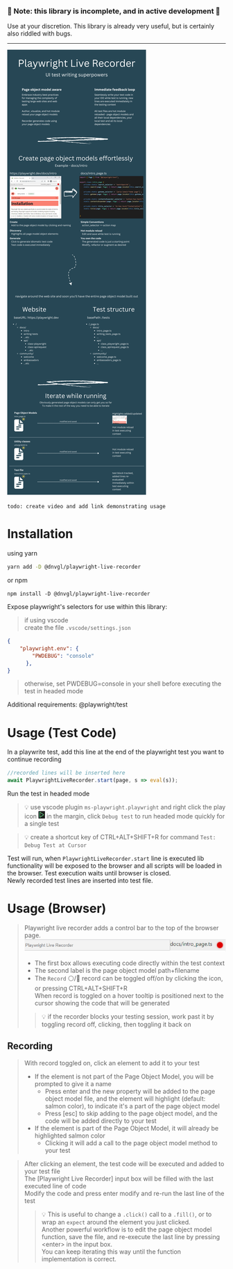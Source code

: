 ### 🛑 Note: this library is incomplete, and in active development 🛑
Use at your discretion. This library is already very useful, but is certainly also riddled with bugs.

----


![Playwright live recorder infographic](docs/playwright-live-recorder-infographic.png "Playwright live recorder infographic")

`todo: create video and add link demonstrating usage`


# Installation  
using yarn
```bash
yarn add -D @dnvgl/playwright-live-recorder
```
or npm
```Shell
npm install -D @dnvgl/playwright-live-recorder
```

Expose playwright's selectors for use within this library:
> if using vscode  
> create the file `.vscode/settings.json`
``` json
{
    "playwright.env": {
        "PWDEBUG": "console"
      },
}
```
> otherwise, set PWDEBUG=console in your shell before executing the test in headed mode

Additional requirements: @playwright/test

# Usage (Test Code)

In a playwrite test, add this line at the end of the playwright test you want to continue recording
``` ts
//recorded lines will be inserted here
await PlaywrightLiveRecorder.start(page, s => eval(s));
```

Run the test in headed mode

> 💡 use vscode plugin `ms-playwright.playwright` and right click the play icon ![](docs/playwright-test-play-button.png) in the margin, click `Debug test` to run headed mode quickly for a single test

> 💡 create a shortcut key of CTRL+ALT+SHIFT+R for command `Test: Debug Test at Cursor`


Test will run, when `PlaywrightLiveRecorder.start` line is executed lib functionality will be exposed to the browser and all scripts will be loaded in the browser. Test execution waits until browser is closed.  
Newly recorded test lines are inserted into test file.

# Usage (Browser)

> Playwright live recorder adds a control bar to the top of the browser page.
> ![Playwright live recorder sticky bar](docs/control-bar.png "Playwright live recorder sticky bar")  
> * The first box allows executing code directly within the test context
> * The second label is the page object model path+filename
> * The `Record` ⚪/🔴 record can be toggled off/on by clicking the icon, or pressing CTRL+ALT+SHIFT+R  
> When record is toggled on a hover tooltip is positioned next to the cursor showing the code that will be generated 
>> 💡 if the recorder blocks your testing session, work past it by toggling record off, clicking, then toggling it back on


## **Recording**

> With record toggled on, click an element to add it to your test
> * If the element is not part of the Page Object Model, you will be prompted to give it a name
>   * Press enter and the new property will be added to the page object model file, and the element will highlight (default: salmon color), to indicate it's a part of the page object model
>   * Press [esc] to skip adding to the page object model, and the code will be added directly to your test
> * If the element is part of the Page Object Model, it will already be highlighted salmon color
>   * Clicking it will add a call to the page object model method to your test

> After clicking an element, the test code will be executed and added to your test file  
> The [Playwright Live Recorder] input box will be filled with the last executed line of code  
> Modify the code and press enter modify and re-run the last line of the test
>> 💡 This is useful to change a `.click()` call to a `.fill()`, or to wrap an `expect` around the element you just clicked.  
>> Another powerful workflow is to edit the page object model function, save the file, and re-execute the last line by pressing &lt;enter&gt; in the input box.  
>> You can keep iterating this way until the function implementation is correct.